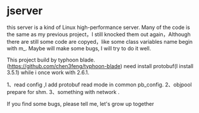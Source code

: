 # jserver
this server is a kind of Linux high-performance server.
Many of the code is the same as my previous project，I still knocked them out again，Although there are still some code are copyed，like some class variables name begin with m_. Maybe will make some bugs, I will try to do it well.

This project build by typhoon blade.(https://github.com/chen3feng/typhoon-blade)
need install protobuf(I install 3.5.1) while i once work with 2.6.1.


1、read config ,I add protobuf read mode in common pb_config.
2、objpool prepare for shm.
3、something with network .



If you find some bugs, please tell me, let's grow up together
